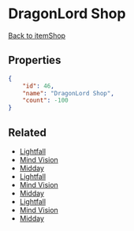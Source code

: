 # DragonLord Shop

<no description available>

[Back to itemShop](../item-shops.md)

## Properties

```json
{
    "id": 46,
    "name": "DragonLord Shop",
    "count": -100
}
```

## Related

- [Lightfall](../items/1635-lightfall.md)
- [Mind Vision](../items/1636-mind-vision.md)
- [Midday](../items/1637-midday.md)
- [Lightfall](../items/1638-lightfall.md)
- [Mind Vision](../items/1639-mind-vision.md)
- [Midday](../items/1640-midday.md)
- [Lightfall](../items/1641-lightfall.md)
- [Mind Vision](../items/1642-mind-vision.md)
- [Midday](../items/1643-midday.md)

